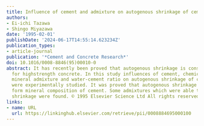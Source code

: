 ```yaml
---
title: Influence of cement and admixture on autogenous shrinkage of cement paste
authors:
- Ei-ichi Tazawa
- Shingo Miyazawa
date: '1995-02-01'
publishDate: '2024-06-17T14:55:14.623234Z'
publication_types:
- article-journal
publication: '*Cement and Concrete Research*'
doi: 10.1016/0008-8846(95)00010-0
abstract: It has recently been proved that autogenous shrinkage is considerably large
  for highstrength concrete. In this study influences of cement, chemical admixture,
  mineral admixture and water-cement ratio on autogenous shrinkage of cement paste
  were experimentally studied. It was proved that autogenous shrinkage could be estimated
  form mineral composition of cement. Some admixtures which were able to reduce autogenous
  shrinkage were found. © 1995 Elsevier Science Ltd All rights reserved.
links:
- name: URL
  url: https://linkinghub.elsevier.com/retrieve/pii/0008884695000100
---
```

